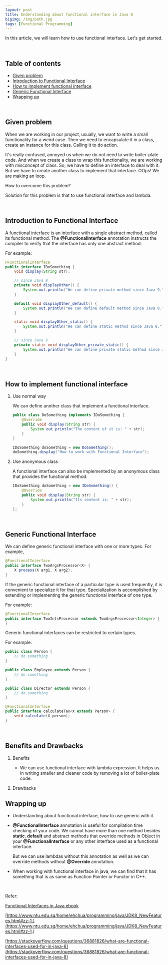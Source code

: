 ```yaml
---
layout: post
title: Understanding about functional interface in Java 8
bigimg: /img/path.jpg
tags: [Functional Programming]
---
```


In this article, we will learn how to use functional interface. Let's get started.

<br>

## Table of contents
- [Given problem](#given-problem)
- [Introduction to Functional Interface](#introduction-to-functional-interface)
- [How to implement functional interface](#how-to-implement-functional-interface)
- [Generic Functional Interface](#generic-functional-interface)
- [Wrapping up](#wrapping-up)


<br>

## Given problem

When we are working in our project, usually, we want to write a small functionality for a weird case. Then we need to encapsulate it in a class, create an instance for this class. Calling it to do action.

It's really confused, annoyed us when we do not need to write boiler-plate code. And when we create a class to wrap this functionality, we are working with misconcept of class. So, we have to define an interface to deal with it. But we have to create another class to implement that interface. OOps! We are making an loop.

How to overcome this problem?

Solution for this problem is that to use functional interface and lambda.

<br>

## Introduction to Functional Interface

A functional interface is an interface with a single abstract method, called its functional method. The **@FunctionalInterface** annotation instructs the compiler to verify that the interface has only one abstract method.

For example:

```java
@FunctionalInterface
public interface IDoSomething {
    void display(String str);

    // since Java 9
    private void displayOther() {
        System.out.println("We can define private method since Java 9.");
    }

    default void displayOther_default() {
        System.out.println("We can define default method since Java 8.");
    }

    static void displayOther_static() {
        System.out.println("We can define static method since Java 8.");
    }

    // since Java 9
    private static void displayOther_private_static() {
        System.out.println("We can define private static method since Java 8.");
    }
}
```

<br>

## How to implement functional interface
1. Use normal way

    We can define another class that implement a functional interface.

    ```java
    public class DoSomething implements IDoSomething {
        @Override
        public void display(String str) {
            System.out.println("The content of it is: " + str);
        }
    }

    IDoSomething doSomething = new DoSomething();
    doSomething.display("How to work with Functional Interface");
    ```

2. Use anonymous class

    A functional interface can also be implemented by an anonymous class that provides the functional method.

    ```java
    IDoSomething doSomething = new IDoSomething() {
        @Override
        public void display(String str) {
            System.out.println("Its content is: " + str);
        }
    };
    ```

<br>

## Generic Functional Interface

We can define generic functional interface with one or more types. For example,

```java
@FunctionalInterface
public interface TwoArgsProcessor<X> {
    X process(X arg1, X arg2);
}
```

If the generic functional interface of a particular type is used frequently, it is convenient to specialize it for that type. Specialization is accomplished by extending or implementing the generic functional interface of one type.

For example:

```java
@FunctionalInterface
public interface TwoIntsProcessor extends TwoArgsProcessor<Integer> {
}
```

Generic functional interfaces can be restricted to certain types.

For example:

```java
public class Person {
    // do something
}

public class Employee extends Person {
    // do something
}

public class Director extends Person {
    // do something
}

@FunctionalInterface
public interface calculateTax<X extends Person> {
    void calculate(X person);
}
```

<br>

## Benefits and Drawbacks
1. Benefits

    - We can use functional interface with lambda expression. It helps us in writing smaller and cleaner code by removing a lot of boiler-plate code.

2. Drawbacks




## Wrapping up
- Understanding about functional interface, how to use generic with it.

- **@FunctionalInterface** annotation is useful for compilation time checking of your code. We cannot have more than one method besides **static**, **default** and abstract methods that override methods in Object in your **@FunctionalInterface** or any other interface used as a functional interface.

    But we can use lambdas without this annotation as well as we can override methods without **@Override** annotation.

- When working with functional interface in java, we can find that it has something that is as same as Function Pointer or Functor in C++.

<br>

Refer:

[Functional Interfaces in Java ebook]()

[https://www.ntu.edu.sg/home/ehchua/programming/java/JDK8_NewFeatures.html#zz-1.](https://www.ntu.edu.sg/home/ehchua/programming/java/JDK8_NewFeatures.html#zz-1.)

[https://stackoverflow.com/questions/36881826/what-are-functional-interfaces-used-for-in-java-8](https://stackoverflow.com/questions/36881826/what-are-functional-interfaces-used-for-in-java-8)